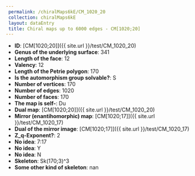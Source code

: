 ```yaml
--- 
 permalink: /chiralMaps6kE/CM_1020_20 
 collection: chiralMaps6kE
 layout: dataEntry
 title: Chiral maps up to 6000 edges - CM[1020;20]
---
```


- **ID**: [CM[1020;20]]({{ site.url }}/test/CM_1020_20)
- **Genus of the underlying surface**: 341
- **Length of the face**: 12
- **Valency**: 12
- **Length of the Petrie polygon**: 170
- **Is the automorphism group solvable?**: S
- **Number of vertices**: 170
- **Number of edges**: 1020
- **Number of faces**: 170
- **The map is self-**: Du
- **Dual map**: [CM[1020;20]]({{ site.url }}/test/CM_1020_20)
- **Mirror (enantihomorphic) map**: [CM[1020;17]]({{ site.url }}/test/CM_1020_17)
- **Dual of the mirror image**: [CM[1020;17]]({{ site.url }}/test/CM_1020_17)
- **Z_q-Exponent?**: 2
- **No idea**:  7:17
- **No idea**: Y
- **No idea**: N
- **Skeleton**: Sk(170;3)^3
- **Some other kind of skeleton**: nan

